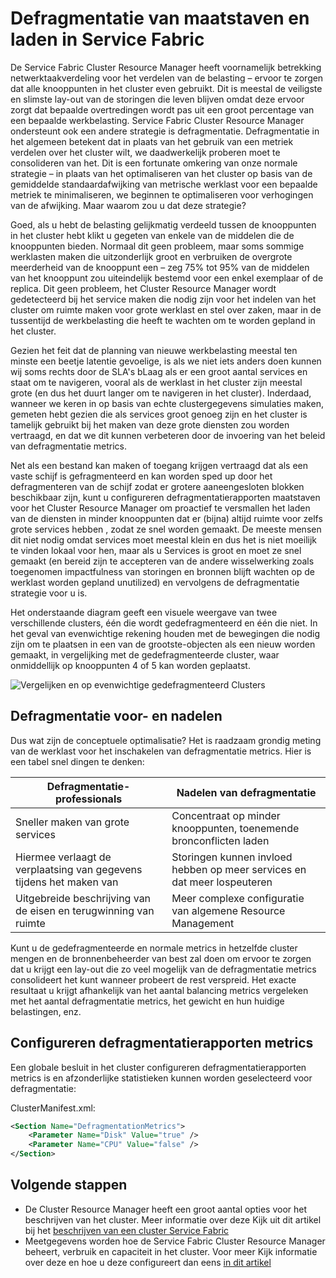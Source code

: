 <properties
   pageTitle="Defragmentatie van statistieken in Azure Service Fabric | Microsoft Azure"
   description="Een overzicht van het gebruik van defragmentatie of verpakken als een strategie voor metrieken Service stof"
   services="service-fabric"
   documentationCenter=".net"
   authors="masnider"
   manager="timlt"
   editor=""/>

<tags
   ms.service="Service-Fabric"
   ms.devlang="dotnet"
   ms.topic="article"
   ms.tgt_pltfrm="NA"
   ms.workload="NA"
   ms.date="08/19/2016"
   ms.author="masnider"/>

# <a name="defragmentation-of-metrics-and-load-in-service-fabric"></a>Defragmentatie van maatstaven en laden in Service Fabric
De Service Fabric Cluster Resource Manager heeft voornamelijk betrekking netwerktaakverdeling voor het verdelen van de belasting – ervoor te zorgen dat alle knooppunten in het cluster even gebruikt. Dit is meestal de veiligste en slimste lay-out van de storingen die leven blijven omdat deze ervoor zorgt dat bepaalde overtredingen wordt pas uit een groot percentage van een bepaalde werkbelasting. Service Fabric Cluster Resource Manager ondersteunt ook een andere strategie is defragmentatie. Defragmentatie in het algemeen betekent dat in plaats van het gebruik van een metriek verdelen over het cluster wilt, we daadwerkelijk proberen moet te consolideren van het. Dit is een fortunate omkering van onze normale strategie – in plaats van het optimaliseren van het cluster op basis van de gemiddelde standaardafwijking van metrische werklast voor een bepaalde metriek te minimaliseren, we beginnen te optimaliseren voor verhogingen van de afwijking. Maar waarom zou u dat deze strategie?

Goed, als u hebt de belasting gelijkmatig verdeeld tussen de knooppunten in het cluster hebt klikt u gegeten van enkele van de middelen die de knooppunten bieden. Normaal dit geen probleem, maar soms sommige werklasten maken die uitzonderlijk groot en verbruiken de overgrote meerderheid van de knooppunt een – zeg 75% tot 95% van de middelen van het knooppunt zou uiteindelijk bestemd voor een enkel exemplaar of de replica. Dit geen probleem, het Cluster Resource Manager wordt gedetecteerd bij het service maken die nodig zijn voor het indelen van het cluster om ruimte maken voor grote werklast en stel over zaken, maar in de tussentijd de werkbelasting die heeft te wachten om te worden gepland in het cluster.

Gezien het feit dat de planning van nieuwe werkbelasting meestal ten minste een beetje latentie gevoelige, is als we niet iets anders doen kunnen wij soms rechts door de SLA's bLaag als er een groot aantal services en staat om te navigeren, vooral als de werklast in het cluster zijn meestal grote (en dus het duurt langer om te navigeren in het cluster). Inderdaad, wanneer we keren in op basis van echte clustergegevens simulaties maken, gemeten hebt gezien die als services groot genoeg zijn en het cluster is tamelijk gebruikt bij het maken van deze grote diensten zou worden vertraagd, en dat we dit kunnen verbeteren door de invoering van het beleid van defragmentatie metrics.

Net als een bestand kan maken of toegang krijgen vertraagd dat als een vaste schijf is gefragmenteerd en kan worden sped up door het defragmenteren van de schijf zodat er grotere aaneengesloten blokken beschikbaar zijn, kunt u configureren defragmentatierapporten maatstaven voor het Cluster Resource Manager om proactief te versmallen het laden van de diensten in minder knooppunten dat er (bijna) altijd ruimte voor zelfs grote services hebben , zodat ze snel worden gemaakt. De meeste mensen dit niet nodig omdat services moet meestal klein en dus het is niet moeilijk te vinden lokaal voor hen, maar als u Services is groot en moet ze snel gemaakt (en bereid zijn te accepteren van de andere wisselwerking zoals toegenomen impactfulness van storingen en bronnen blijft wachten op de werklast worden gepland unutilized) en vervolgens de defragmentatie strategie voor u is.

Het onderstaande diagram geeft een visuele weergave van twee verschillende clusters, één die wordt gedefragmenteerd en één die niet. In het geval van evenwichtige rekening houden met de bewegingen die nodig zijn om te plaatsen in een van de grootste-objecten als een nieuw worden gemaakt, in vergelijking met de gedefragmenteerde cluster, waar onmiddellijk op knooppunten 4 of 5 kan worden geplaatst.

![Vergelijken en op evenwichtige gedefragmenteerd Clusters][Image1]

## <a name="defragmentation-pros-and-cons"></a>Defragmentatie voor- en nadelen
Dus wat zijn de conceptuele optimalisatie? Het is raadzaam grondig meting van de werklast voor het inschakelen van defragmentatie metrics. Hier is een tabel snel dingen te denken:

| Defragmentatie-professionals  | Nadelen van defragmentatie |
|----------------------|----------------------|
|Sneller maken van grote services | Concentraat op minder knooppunten, toenemende bronconflicten laden
|Hiermee verlaagt de verplaatsing van gegevens tijdens het maken van    | Storingen kunnen invloed hebben op meer services en dat meer lospeuteren
|Uitgebreide beschrijving van de eisen en terugwinning van ruimte | Meer complexe configuratie van algemene Resource Management

Kunt u de gedefragmenteerde en normale metrics in hetzelfde cluster mengen en de bronnenbeheerder van best zal doen om ervoor te zorgen dat u krijgt een lay-out die zo veel mogelijk van de defragmentatie metrics consolideert het kunt wanneer probeert de rest verspreid. Het exacte resultaat u krijgt afhankelijk van het aantal balancing metrics vergeleken met het aantal defragmentatie metrics, het gewicht en hun huidige belastingen, enz.

## <a name="configuring-defragmentation-metrics"></a>Configureren defragmentatierapporten metrics
Een globale besluit in het cluster configureren defragmentatierapporten metrics is en afzonderlijke statistieken kunnen worden geselecteerd voor defragmentatie:

ClusterManifest.xml:

```xml
<Section Name="DefragmentationMetrics">
    <Parameter Name="Disk" Value="true" />
    <Parameter Name="CPU" Value="false" />
</Section>
```

## <a name="next-steps"></a>Volgende stappen
- De Cluster Resource Manager heeft een groot aantal opties voor het beschrijven van het cluster. Meer informatie over deze Kijk uit dit artikel bij het [beschrijven van een cluster Service Fabric](service-fabric-cluster-resource-manager-cluster-description.md)
- Meetgegevens worden hoe de Service Fabric Cluster Resource Manager beheert, verbruik en capaciteit in het cluster. Voor meer Kijk informatie over deze en hoe u deze configureert dan eens [in dit artikel](service-fabric-cluster-resource-manager-metrics.md)

[Image1]:./media/service-fabric-cluster-resource-manager-defragmentation-metrics/balancing-defrag-compared.png

